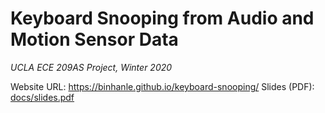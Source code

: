 # Keyboard Snooping from Audio and Motion Sensor Data
*UCLA ECE 209AS Project, Winter 2020*

Website URL: https://binhanle.github.io/keyboard-snooping/
Slides (PDF): [docs/slides.pdf](https://github.com/binhanle/keyboard-snooping/blob/master/docs/slides.pdf)
